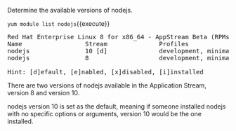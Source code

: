 Determine the available versions of nodejs.

`yum module list nodejs`{{execute}}

<pre class=file>
Red Hat Enterprise Linux 8 for x86_64 - AppStream Beta (RPMs)
Name                 Stream              Profiles                                            Summary
nodejs               10 [d]              development, minimal, s2i, default [d]              Javascript runtime
nodejs               8                   development, minimal, s2i, default [d]              Javascript runtime

Hint: [d]efault, [e]nabled, [x]disabled, [i]installed
</pre>

There are two versions of nodejs available in the Application Stream, version 8 and version 10.   

nodejs version 10 is set as the default, meaning if someone installed nodejs with no specific options or arguments, version 10 would be the one installed.

